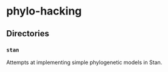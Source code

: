 # phylo-hacking

## Directories

### `stan`

Attempts at implementing simple phylogenetic models in Stan. 

